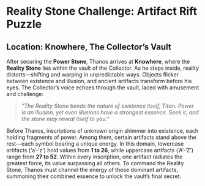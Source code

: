 # **Reality Stone Challenge: Artifact Rift Puzzle**  

## **Location: Knowhere, The Collector’s Vault**  

After securing the **Power Stone**, Thanos arrives at **Knowhere**, where the **Reality Stone** lies within the vault of the Collector. As he steps inside, reality distorts—shifting and warping in unpredictable ways. Objects flicker between existence and illusion, and ancient artifacts transform before his eyes. The Collector’s voice echoes through the vault, laced with amusement and challenge:  

> *"The Reality Stone bends the nature of existence itself, Titan. Power is an illusion, yet even illusions have a strongest essence. Seek it, and the stone may reveal itself to you."*  

Before Thanos, inscriptions of unknown origin shimmer into existence, each holding fragments of power. Among them, certain artifacts stand above the rest—each symbol bearing a unique energy. In this domain, lowercase artifacts (‘a’-‘z’) hold values from **1 to 26**, while uppercase artifacts (‘A’-‘Z’) range from **27 to 52**. Within every inscription, one artifact radiates the greatest force, its value surpassing all others. To command the Reality Stone, Thanos must channel the energy of these dominant artifacts, summoning their combined essence to unlock the vault’s final secret.

